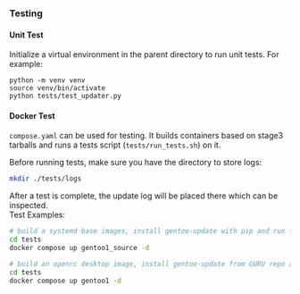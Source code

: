 ### Testing

#### Unit Test
Initialize a virtual environment in the parent directory to run unit tests. 
For example:
```
python -m venv venv
source venv/bin/activate
python tests/test_updater.py
```

#### Docker Test
`compose.yaml` can be used for testing. It builds containers based on stage3 
tarballs and runs a tests script (`tests/run_tests.sh`) on it.  

Before running tests, make sure you have the directory to store logs:
```bash
mkdir ./tests/logs
```
After a test is complete, the update log will be placed there which can be inspected.  
Test Examples:
```bash
# build a systemd base images, install gentoo-update with pip and run full update
cd tests
docker compose up gentoo1_source -d

# build an openrc desktop image, install gentoo-update from GURU repo and run security update
cd tests
docker compose up gentoo1 -d
```
